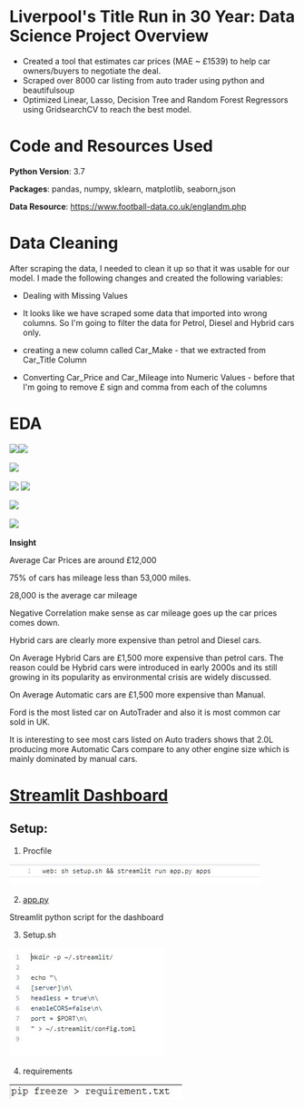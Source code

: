 # Liverpool's Title Run in 30 Year: Data Science Project Overview

- Created a tool that estimates car prices (MAE ~ £1539) to help car owners/buyers to negotiate the deal. 
- Scraped over 8000 car listing from auto trader using python and beautifulsoup
- Optimized Linear, Lasso, Decision Tree and Random Forest Regressors using GridsearchCV to reach the best model.

# Code and Resources Used

**Python Version**: 3.7

**Packages**: pandas, numpy, sklearn, matplotlib, seaborn,json

**Data Resource**: https://www.football-data.co.uk/englandm.php
# Data Cleaning
After scraping the data, I needed to clean it up so that it was usable for our model. I made the following changes and created the following variables:

- Dealing with Missing Values

- It looks like we have scraped some data that imported into wrong columns. So I'm going to filter the data for Petrol, Diesel and Hybrid cars only.

- creating a new column called Car_Make - that we extracted from Car_Title Column

- Converting Car_Price and Car_Mileage into Numeric Values - before that I'm going to remove £ sign and comma from each of the columns

# EDA

![](Images/Car1.PNG)![](Images/Car2.PNG)

![](Images/carpricevsmileage.PNG)

![](corr.PNG) ![](Images/type%20of%20vehicle.PNG)

![](Images/make.PNG)

![](Images/moving%20avg.PNG)

**Insight**

Average Car Prices are around £12,000 

75% of cars has mileage less than 53,000 miles.

28,000 is the average car mileage

Negative Correlation make sense as car mileage goes up the car prices comes down.

Hybrid cars are clearly more expensive than petrol and Diesel cars.

On Average Hybrid Cars are £1,500 more expensive than petrol cars. The reason could be Hybrid cars were introduced in early 2000s and its still growing in its popularity as environmental crisis are widely discussed.

On Average Automatic cars are £1,500 more expensive than Manual.

Ford is the most listed car on AutoTrader and also it is most common car sold in UK.

It is interesting to see most cars listed on Auto traders shows that 2.0L producing more Automatic Cars compare to any other engine size which is mainly dominated by manual cars.






# [Streamlit Dashboard](https://liverpooldashboard.herokuapp.com/)

## Setup: 
1. Procfile

![](Images/Procfile.png)

2. [app.py](https://github.com/Jaspreetsm21/Liverpool_title_run/blob/master/app.py) 

Streamlit python script for the dashboard 

3. Setup.sh

![](/Images/setup.png)

4. requirements

![](Images/req.png)



